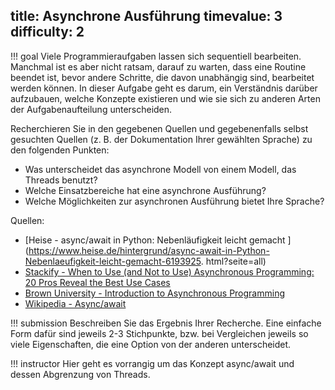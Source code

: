 title: Asynchrone Ausführung
timevalue: 3
difficulty: 2
---
!!! goal
    Viele Programmieraufgaben lassen sich sequentiell bearbeiten. 
    Manchmal ist es aber nicht ratsam, darauf zu warten, dass eine Routine beendet ist,
    bevor andere Schritte, die davon unabhängig sind, bearbeitet werden können. 
    In dieser Aufgabe geht es darum, ein Verständnis darüber aufzubauen, welche Konzepte
    existieren und wie sie sich zu anderen Arten der Aufgabenaufteilung unterscheiden. 

Recherchieren Sie in den gegebenen Quellen und gegebenenfalls selbst gesuchten Quellen (z. B. der
Dokumentation Ihrer gewählten Sprache) zu den folgenden Punkten:

- Was unterscheidet das asynchrone Modell von einem Modell, das Threads benutzt?
- Welche Einsatzbereiche hat eine asynchrone Ausführung?
- Welche Möglichkeiten zur asynchronen Ausführung bietet Ihre Sprache?

Quellen:

- [Heise - async/await in Python: Nebenläufigkeit leicht gemacht
  ](https://www.heise.de/hintergrund/async-await-in-Python-Nebenlaeufigkeit-leicht-gemacht-6193925.
  html?seite=all)
- [Stackify - When to Use (and Not to Use) Asynchronous Programming: 20 Pros Reveal the Best Use
  Cases](https://stackify.com/when-to-use-asynchronous-programming/) 
- [Brown University - Introduction to Asynchronous
  Programming](https://cs.brown.edu/courses/cs168/s12/handouts/async.pdf) 
- [Wikipedia - Async/await](https://en.wikipedia.org/wiki/Async/await)

!!! submission
    Beschreiben Sie das Ergebnis Ihrer Recherche. Eine einfache Form dafür sind jeweils 2-3
    Stichpunkte, bzw. bei Vergleichen jeweils so viele Eigenschaften, die eine Option von der
    anderen unterscheidet.

!!! instructor
    Hier geht es vorrangig um das Konzept async/await und dessen Abgrenzung von Threads.
    
